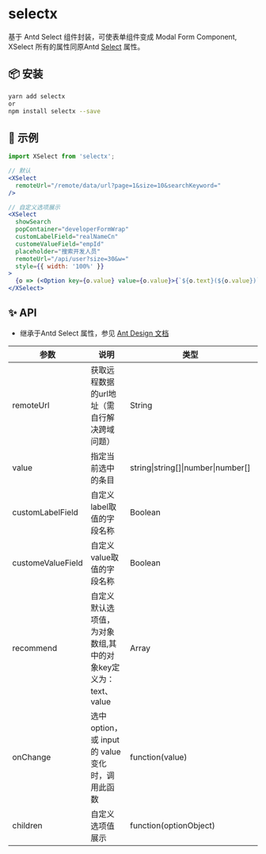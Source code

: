 # selectx
基于 Antd Select 组件封装，可使表单组件变成 Modal Form Component, XSelect 所有的属性同原Antd [Select](https://ant.design/components/select-cn/) 属性。

## 📦 安装
```bash
yarn add selectx 
or
npm install selectx --save
```
## 🔨 示例

```jsx
import XSelect from 'selectx';

// 默认
<XSelect
  remoteUrl="/remote/data/url?page=1&size=10&searchKeyword="
/>

// 自定义选项展示
<XSelect
  showSearch
  popContainer="developerFormWrap"
  customLabelField="realNameCn"
  customeValueField="empId"
  placeholder="搜索开发人员"
  remoteUrl="/api/user?size=30&w="
  style={{ width: '100%' }}
>
  {o => (<Option key={o.value} value={o.value}>{`${o.text}(${o.value})`}</Option>)}
</XSelect>
```

## ✨ API
* 继承于Antd Select 属性，参见 [Ant Design 文档](https://ant.design/components/select-cn/)

| 参数 | 说明 | 类型 | 默认值 |
| --- | --- | --- | --- |
| remoteUrl | 获取远程数据的url地址（需自行解决跨域问题） | String | - |
| value | 指定当前选中的条目 | string\|string[]\|number\|number[] | undefined |
| customLabelField | 自定义label取值的字段名称 | Boolean | name |
| customeValueField | 自定义value取值的字段名称 | Boolean | id |
| recommend | 自定义默认选项值，为对象数组,其中的对象key定义为：text、value  | Array | [] |
| onChange | 选中 option，或 input 的 value 变化时，调用此函数 | function(value) | - |
| children | 自定义选项值展示 | function(optionObject) | - |







